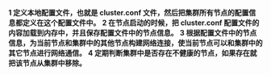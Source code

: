 **1 定义本地配置文件，也就是 cluster.conf 文件，然后把集群所有节点的配置信息都定义在这个配置文件中。**
**2 在节点启动的时候，把 cluster.conf 配置文件的内容加载到内存中，并且保存配置文件中的节点信息。**
**3 根据配置文件中的节点信息，为当前节点和集群中的其他节点构建网络连接，使当前节点可以和集群中的其它节点进行网络通信。**
**4 定期判断集群中是否存在不健康的节点，如果存在就把该节点从集群中移除。**
